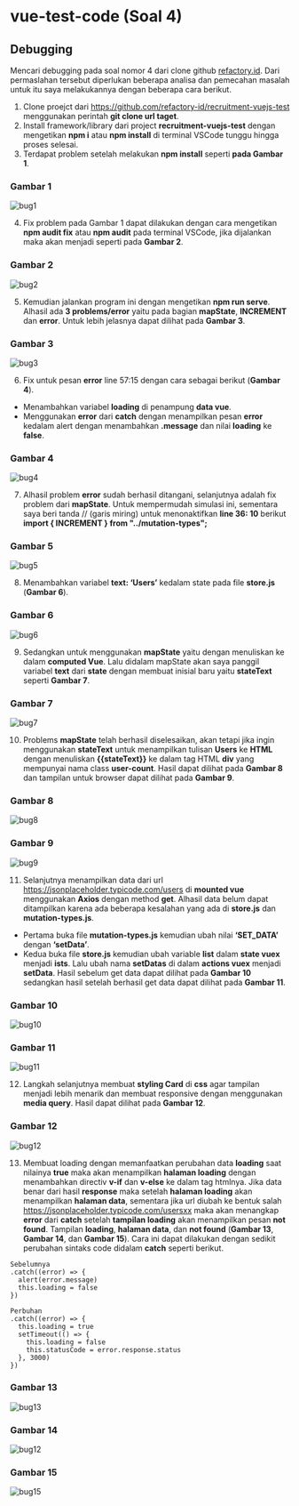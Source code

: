 # vue-test-code (Soal 4)

## Debugging 
Mencari debugging pada soal nomor 4 dari clone github [refactory.id](https://github.com/refactory-id/recruitment-vuejs-test). Dari permaslahan tersebut diperlukan beberapa analisa dan pemecahan masalah untuk itu saya melakukannya dengan beberapa cara berikut.

1. Clone proejct dari https://github.com/refactory-id/recruitment-vuejs-test menggunakan perintah **git clone url taget**.
2. Install framework/library dari project **recruitment-vuejs-test** dengan mengetikan **npm i** atau **npm install** di terminal VSCode tunggu hingga proses selesai.
3. Terdapat problem setelah melakukan **npm install** seperti **pada Gambar 1**.

### Gambar 1
![bug1](https://user-images.githubusercontent.com/43200304/113403230-80e67680-93d0-11eb-99f7-f9b42e01289a.PNG)

4. Fix problem pada Gambar 1 dapat dilakukan dengan cara mengetikan **npm audit fix**  atau **npm audit** pada terminal VSCode, jika dijalankan maka akan menjadi seperti pada **Gambar 2**.

### Gambar 2
![bug2](https://user-images.githubusercontent.com/43200304/113403231-817f0d00-93d0-11eb-982b-516bcebf7190.PNG)

5. Kemudian jalankan program ini dengan mengetikan **npm run serve**. Alhasil ada **3 problems/error** yaitu pada bagian **mapState**, **INCREMENT** dan **error**. Untuk lebih jelasnya dapat dilihat pada **Gambar 3**.

### Gambar 3
![bug3](https://user-images.githubusercontent.com/43200304/113403234-8217a380-93d0-11eb-9a07-baf4319460f9.PNG)

6. Fix untuk pesan **error** line 57:15 dengan cara sebagai berikut (**Gambar 4**).
  - Menambahkan variabel **loading** di penampung **data vue**.
  - Menggunakan **error** dari **catch** dengan menampilkan pesan **error** kedalam alert dengan menambahkan **.message** dan nilai **loading** ke **false**.

### Gambar 4
![bug4](https://user-images.githubusercontent.com/43200304/113403236-82b03a00-93d0-11eb-8f7a-fa4388542d15.PNG)

7. Alhasil problem **error** sudah berhasil ditangani, selanjutnya adalah fix problem dari **mapState**. Untuk mempermudah simulasi ini, sementara saya beri tanda // (garis miring) untuk menonaktifkan **line 36: 10** berikut **import { INCREMENT } from "../mutation-types";**

### Gambar 5
![bug5](https://user-images.githubusercontent.com/43200304/113403238-8348d080-93d0-11eb-9de6-55519759c7d2.PNG)

8. Menambahkan variabel **text: ‘Users’** kedalam state pada file **store.js** (**Gambar 6**).

### Gambar 6
![bug6](https://user-images.githubusercontent.com/43200304/113403240-8348d080-93d0-11eb-9943-e1f54d2f7310.PNG)

9. Sedangkan untuk menggunakan **mapState** yaitu dengan menuliskan ke dalam **computed Vue**. Lalu didalam mapState akan saya panggil variabel **text** dari **state** dengan membuat inisial baru yaitu **stateText** seperti **Gambar 7**.

### Gambar 7
![bug7](https://user-images.githubusercontent.com/43200304/113403241-83e16700-93d0-11eb-9ad0-7e51845d4472.PNG)

10. Problems **mapState** telah berhasil diselesaikan, akan tetapi jika ingin menggunakan **stateText** untuk menampilkan tulisan **Users** ke **HTML** dengan menuliskan **{{stateText}}** ke dalam tag HTML **div** yang mempunyai nama class **user-count**. Hasil dapat dilihat pada **Gambar 8** dan tampilan untuk browser dapat dilihat pada **Gambar 9**.

### Gambar 8
![bug8](https://user-images.githubusercontent.com/43200304/113403243-8479fd80-93d0-11eb-9938-386323dc4822.PNG)

### Gambar 9
![bug9](https://user-images.githubusercontent.com/43200304/113403245-85129400-93d0-11eb-8cd7-9fe101e553f8.PNG)

11. Selanjutnya menampilkan data dari url https://jsonplaceholder.typicode.com/users di **mounted vue** menggunakan **Axios** dengan method **get**. Alhasil data belum dapat ditampilkan karena ada beberapa kesalahan yang ada di **store.js** dan **mutation-types.js**.
  - Pertama buka file **mutation-types.js** kemudian ubah nilai **‘SET_DATA’** dengan **‘setData’**.
  - Kedua buka file **store.js** kemudian ubah variable **list** dalam **state vuex** menjadi **ists**. Lalu ubah nama **setDatas** di dalam **actions vuex** menjadi **setData**. Hasil sebelum get data dapat dilihat pada **Gambar 10** sedangkan hasil setelah berhasil get data dapat dilihat pada **Gambar 11**.

### Gambar 10
![bug10](https://user-images.githubusercontent.com/43200304/113403247-85ab2a80-93d0-11eb-9174-bc8d6728ef87.PNG)

### Gambar 11
![bug11](https://user-images.githubusercontent.com/43200304/113403248-8643c100-93d0-11eb-8ea9-04bd21e4ec82.PNG)

12. Langkah selanjutnya membuat **styling Card** di **css** agar tampilan menjadi lebih menarik dan membuat responsive dengan menggunakan **media query**. Hasil dapat dilihat pada **Gambar 12**.

### Gambar 12
![bug12](https://user-images.githubusercontent.com/43200304/113403251-8643c100-93d0-11eb-9894-c4bae0a8613c.PNG)

13. Membuat loading dengan memanfaatkan perubahan data **loading** saat nilainya **true** maka akan menampilkan **halaman loading** dengan menambahkan directiv **v-if** dan **v-else** ke dalam tag htmlnya. Jika data benar dari hasil **response** maka setelah **halaman loading** akan menampilkan **halaman data**, sementara jika url diubah ke bentuk salah https://jsonplaceholder.typicode.com/usersxx maka akan menangkap **error** dari **catch** setelah **tampilan loading** akan menampilkan pesan **not found**. Tampilan **loading**, **halaman data**, dan **not found** (**Gambar 13**, **Gambar 14**, dan **Gambar 15**). Cara ini dapat dilakukan dengan sedikit perubahan sintaks code didalam **catch** seperti berikut.

```
Sebelumnya
.catch((error) => {
  alert(error.message)
  this.loading = false
})

Perbuhan
.catch((error) => {
  this.loading = true
  setTimeout(() => {
    this.loading = false
    this.statusCode = error.response.status
  }, 3000)
})
```

### Gambar 13
![bug13](https://user-images.githubusercontent.com/43200304/113403254-86dc5780-93d0-11eb-9faf-5022a51fac57.PNG)

### Gambar 14
![bug12](https://user-images.githubusercontent.com/43200304/113403251-8643c100-93d0-11eb-9894-c4bae0a8613c.PNG)

### Gambar 15
![bug15](https://user-images.githubusercontent.com/43200304/113403226-7f1cb300-93d0-11eb-8cc1-c45dbb29002f.PNG)



